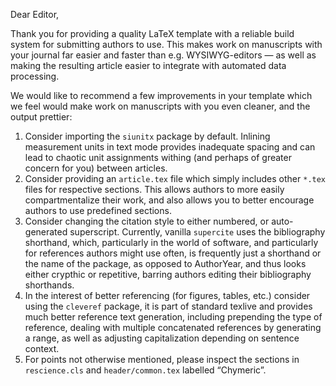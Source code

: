 Dear Editor,

Thank you for providing a quality LaTeX template with a reliable build system for submitting authors to use.
This makes work on manuscripts with your journal far easier and faster than e.g. WYSIWYG-editors — as well as making the resulting article easier to integrate with automated data processing.

We would like to recommend a few improvements in your template which we feel would make work on manuscripts with you even cleaner, and the output prettier:

1. Consider importing the `siunitx` package by default. Inlining measurement units in text mode provides inadequate spacing and can lead to chaotic unit assignments withing (and perhaps of greater concern for you) between articles.
2. Consider providing an `article.tex` file which simply includes other `*.tex` files for respective sections. This allows authors to more easily compartmentalize their work, and also allows you to better encourage authors to use predefined sections.
3. Consider changing the citation style to either numbered, or auto-generated superscript. Currently, vanilla `supercite` uses the bibliography shorthand, which, particularly in the world of software, and particularly for references authors might use often, is frequently just a shorthand or the name of the package, as opposed to AuthorYear, and thus looks either crypthic or repetitive, barring authors editing their bibliography shorthands.
4. In the interest of better referencing (for figures, tables, etc.) consider using the `cleveref` package, it is part of standard texlive and provides much better reference text generation, including prepending the type of reference, dealing with multiple concatenated references by generating a range, as well as adjusting capitalization depending on sentence context.
99. For points not otherwise mentioned, please inspect the sections in `rescience.cls` and `header/common.tex` labelled “Chymeric”.
